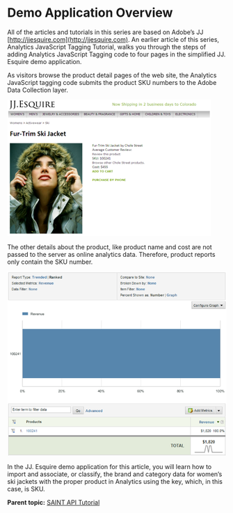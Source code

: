 # Demo Application Overview

 

All of the articles and tutorials in this series are based on Adobe’s JJ [http://jjesquire.com](http://jjesquire.com). An earlier article of this series, Analytics JavaScript Tagging Tutorial, walks you through the steps of adding Analytics JavaScript Tagging code to four pages in the simplified JJ. Esquire demo application.

As visitors browse the product detail pages of the web site, the Analytics JavaScript tagging code submits the product SKU numbers to the Adobe Data Collection layer.

![](graphics/get-started-saint-api-figure-5.png)

The other details about the product, like product name and cost are not passed to the server as online analytics data. Therefore, product reports only contain the SKU number.

![](graphics/get-started-saint-api-figure-6.png)

In the JJ. Esquire demo application for this article, you will learn how to import and associate, or classify, the brand and category data for women’s ski jackets with the proper product in Analytics using the key, which, in this case, is SKU.

**Parent topic:** [SAINT API Tutorial](c_SAINT_API_Overview.md)

